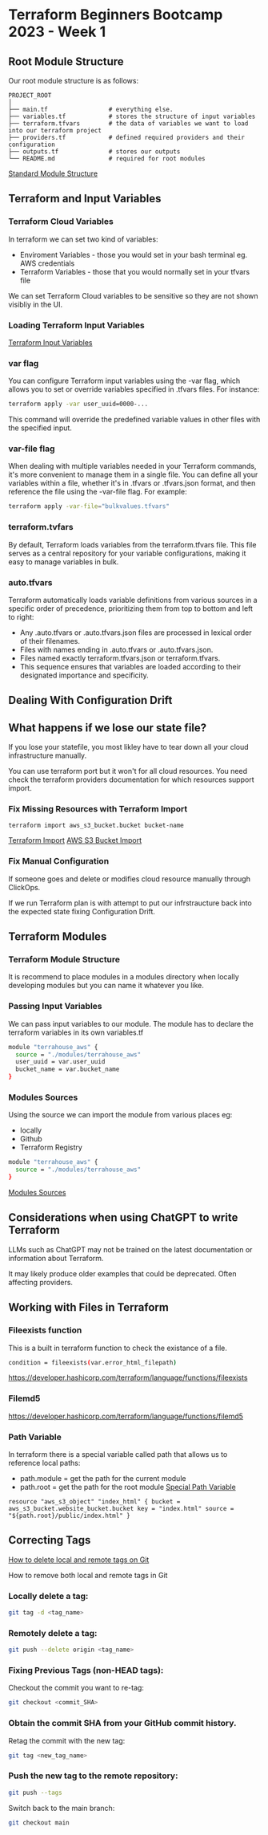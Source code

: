 # Terraform Beginners Bootcamp 2023 - Week 1

## Root Module Structure

Our root module structure is as follows:
```
PROJECT_ROOT
│
├── main.tf                 # everything else.
├── variables.tf            # stores the structure of input variables
├── terraform.tfvars        # the data of variables we want to load into our terraform project
├── providers.tf            # defined required providers and their configuration
├── outputs.tf              # stores our outputs
└── README.md               # required for root modules
```
[Standard Module Structure](https://developer.hashicorp.com/terraform/language/modules/develop/structure)

## Terraform and Input Variables

### Terraform Cloud Variables

In terraform we can set two kind of variables:

- Enviroment Variables - those you would set in your bash terminal eg. AWS credentials
- Terraform Variables - those that you would normally set in your tfvars file

We can set Terraform Cloud variables to be sensitive so they are not shown visibliy in the UI.

### Loading Terraform Input Variables

[Terraform Input Variables](https://developer.hashicorp.com/terraform/language/values/variables)

### var flag

You can configure Terraform input variables using the -var flag, which allows you to set or override variables specified in .tfvars files. For instance:
```sh
terraform apply -var user_uuid=0000-...
```
This command will override the predefined variable values in other files with the specified input.

### var-file flag

When dealing with multiple variables needed in your Terraform commands, it's more convenient to manage them in a single file. You can define all your variables within a file, whether it's in .tfvars or .tfvars.json format, and then reference the file using the -var-file flag. For example:
```sh
terraform apply -var-file="bulkvalues.tfvars"
```
### terraform.tvfars

By default, Terraform loads variables from the terraform.tfvars file. This file serves as a central repository for your variable configurations, making it easy to manage variables in bulk.

### auto.tfvars

Terraform automatically loads variable definitions from various sources in a specific order of precedence, prioritizing them from top to bottom and left to right:

- Any .auto.tfvars or .auto.tfvars.json files are processed in lexical order of their filenames.
- Files with names ending in .auto.tfvars or .auto.tfvars.json.
- Files named exactly terraform.tfvars.json or terraform.tfvars.
- This sequence ensures that variables are loaded according to their designated importance and specificity.

## Dealing With Configuration Drift

## What happens if we lose our state file?

If you lose your statefile, you most likley have to tear down all your cloud infrastructure manually.

You can use terraform port but it won't for all cloud resources. You need check the terraform providers documentation for which resources support import.

### Fix Missing Resources with Terraform Import
```
terraform import aws_s3_bucket.bucket bucket-name
```
[Terraform Import](https://developer.hashicorp.com/terraform/cli/import) 
[AWS S3 Bucket Import](https://registry.terraform.io/providers/hashicorp/aws/latest/docs/resources/s3_bucket#import)

### Fix Manual Configuration

If someone goes and delete or modifies cloud resource manually through ClickOps.

If we run Terraform plan is with attempt to put our infrstraucture back into the expected state fixing Configuration Drift.

## Terraform Modules

### Terraform Module Structure

It is recommend to place modules in a modules directory when locally developing modules but you can name it whatever you like.

### Passing Input Variables

We can pass input variables to our module. The module has to declare the terraform variables in its own variables.tf
```sh
module "terrahouse_aws" {
  source = "./modules/terrahouse_aws"
  user_uuid = var.user_uuid
  bucket_name = var.bucket_name
}
```
### Modules Sources

Using the source we can import the module from various places eg:

- locally
- Github
- Terraform Registry
```sh
module "terrahouse_aws" {
  source = "./modules/terrahouse_aws"
}
```
[Modules Sources](https://developer.hashicorp.com/terraform/language/modules/sources)

## Considerations when using ChatGPT to write Terraform

LLMs such as ChatGPT may not be trained on the latest documentation or information about Terraform.

It may likely produce older examples that could be deprecated. Often affecting providers.

## Working with Files in Terraform

### Fileexists function

This is a built in terraform function to check the existance of a file.
```sh
condition = fileexists(var.error_html_filepath)
```
https://developer.hashicorp.com/terraform/language/functions/fileexists

### Filemd5

https://developer.hashicorp.com/terraform/language/functions/filemd5

### Path Variable

In terraform there is a special variable called path that allows us to reference local paths:

- path.module = get the path for the current module
- path.root = get the path for the root module [Special Path Variable](https://developer.hashicorp.com/terraform/language/expressions/references#filesystem-and-workspace-info)
```
resource "aws_s3_object" "index_html" { bucket = aws_s3_bucket.website_bucket.bucket key = "index.html" source = "${path.root}/public/index.html" }
```

## Correcting Tags

[How to delete local and remote tags on Git](https://devconnected.com/how-to-delete-local-and-remote-tags-on-git/)

How to remove both local and remote tags in Git

### Locally delete a tag:
```bash
git tag -d <tag_name>
```
### Remotely delete a tag:

```bash
git push --delete origin <tag_name>
```
### Fixing Previous Tags (non-HEAD tags):

Checkout the commit you want to re-tag:

```bash
git checkout <commit_SHA>
```
### Obtain the commit SHA from your GitHub commit history.

Retag the commit with the new tag:
```bash
git tag <new_tag_name>
```
### Push the new tag to the remote repository:

```bash
git push --tags
```
Switch back to the main branch:
```bash
git checkout main
```
